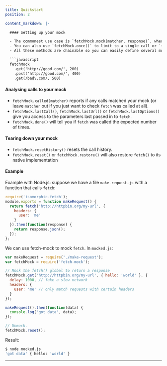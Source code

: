 ```yaml
---
title: Quickstart
position: 2

content_markdown: |-

  #### Setting up your mock

  - The commonest use case is `fetchMock.mock(matcher, response)`, where `matcher` is an exact url or regex to match, and `response` is a status code, string or object literal.
  - You can also use `fetchMock.once()` to limit to a single call or `fetchMock.get()`, `fetchMock.post()` etc. to limit to a method.
  - All these methods are chainable so you can easily define several mocks in a single test.

  ```javascript
  fetchMock
    .get('http://good.com/', 200)
    .post('http://good.com/', 400)
    .get(/bad\.com/, 500)
  ```
  #### Analysing calls to your mock

  - `fetchMock.called(matcher)` reports if any calls matched your mock (or leave `matcher` out if you just want to check `fetch` was called at all).
  - `fetchMock.lastCall()`, `fetchMock.lastUrl()` or `fetchMock.lastOptions()` give you access to the parameters last passed in to `fetch`.
  - `fetchMock.done()` will tell you if `fetch` was called the expected number of times.

  #### Tearing down your mock

  - `fetchMock.resetHistory()` resets the call history.
  - `fetchMock.reset()` or `fetchMock.restore()` will also restore `fetch()` to its native implementation

  #### Example

  Example with Node.js: suppose we have a file `make-request.js` with a function that calls `fetch`:

  ```js
  require('isomorphic-fetch');
  module.exports = function makeRequest() {
    return fetch('http://httpbin.org/my-url', {
      headers: {
        user: 'me'
      }
    }).then(function(response) {
      return response.json();
    });
  };
  ```

  We can use fetch-mock to mock `fetch`. In `mocked.js`:

  ```js
  var makeRequest = require('./make-request');
  var fetchMock = require('fetch-mock');

  // Mock the fetch() global to return a response 
  fetchMock.get('http://httpbin.org/my-url', { hello: 'world' }, {
    delay: 1000, // fake a slow network
    headers: {
      user: 'me' // only match requests with certain headers
    }
  });

  makeRequest().then(function(data) {
    console.log('got data', data);
  });

  // Unmock.
  fetchMock.reset();
  ```

  Result:

  ```bash
  $ node mocked.js
  'got data' { hello: 'world' }
  ```

---
```

